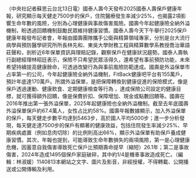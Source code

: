 （中央社記者蘇思云台北13日電）國泰人壽今天發布2025國泰人壽保戶健康年報，研究顯示每天健走7500步的保戶，住院醫療發生率減少25%，也揭露2項影響生命年數的風險，分別為心理健康與事故傷害風險。國壽今年起健康險全納外溢機制，盼透過回饋機制鼓勵民眾維持健康習慣。國泰人壽今天下午舉行2025保戶健康年報發布記者會，年報由國壽團隊攜手公衛與精算領域專家，分別是台大流行病學與預防醫學研究所所長林先和、東吳大學財務工程與精算數學系教授喬治華語莊聲和，剖析近6年保單資訊與理賠記錄，觀察保戶在健康狀況趨勢。國泰人壽執行副總經理林昭廷表示，保險不只希望民眾活得久，還希望有事前預防功能，未來希望持續提高健康餘命，可透過改變行為與事前風險防範達成。國壽是外溢保單市占率第一的公司，今年起健康險全納外溢機制，FitBack健康吧平台有155萬戶，預計年底達170萬戶。所謂外溢保單，是把保障轉換到健康促進的保險模式，像是保戶透過運動、健康飲食、定期健康檢查等行為 ，達成保險公司設定的健康目標，就可獲得額外回饋，像是保費折扣、保障增加、現金或點數回饋等。國壽在2016年推出第一張外溢保單，2025年起健康險也全納外溢機制。截至去年底國壽外溢保單保戶約67.4萬人，女性占比約58%。國壽年報數據顯示，加入外溢保單的保戶，每天健走步數平均達到5463步，高於國人平均5000步；進一步分析發現，每天健走達7500步的保戶有顯著的健康效益，包括住院發生率減少25%、早期疾病處置（例如息肉切除）的比例則高出66%，顯示外溢保單有助保戶養成健康習慣。其次，年報也提到，可能導致生命年數損失的兩項風險，第一是心理健康危機，因蓄意自我傷害導致死亡保戶比預期壽命提早（縮短）26.1年；第二是事故傷害，2024年造成1495個保戶家庭破碎，其中約1/4是機車事故造成死亡。（編輯：林淑媛）1140813本網站之文字、圖片及影音，非經授權，不得轉載、公開播送或公開傳輸及利用。
